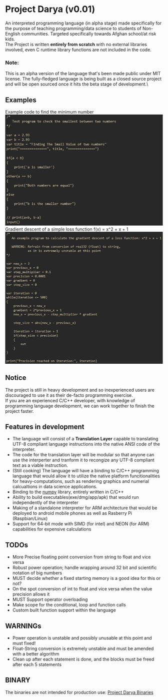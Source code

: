 # Project Darya (v0.01)
An interpreted programming language (in alpha stage) made specifically for the purpose of teaching programming/data science to students of Non-English communities.
Targeted specifically towards Afghan school/at risk kids.\
The Project is written **entirely from scratch** with no external libraries involved, even C runtime library functions are not included in the code.
### Note:
This is an alpha version of the language that's been made public under MIT license. The fully-fledged language is being built as a closed source project and will be open sourced once it hits the beta stage of development.\
## Examples
Example code to find the minimum number\
![Example code to find the minimum number](/msc/example_min.jpg)\
Gradient descent of a simple loss function f(x) = x^2 + x + 1\
![Gradient descent of a simple loss function](/msc/example_gradient_descent.jpg)
## Notice
The project is still in heavy development and so inexperienced users are discouraged to use it as their de-facto programming exercise.\
If you are an experienced C/C++ developer, with knowledge of programming language development, we can work together to finish the project faster.

## Features in development
- The language will consist of a **Translation Layer** capable to translating UTF-8 compliant language instructions into the native ANSI code of the interpreter.
- The code for the translation layer will be modular so that anyone can use the interperter and tranform it to recongize any UTF-8 compliant text as a viable instruction.
- (Still cooking) The language will have a binding to C/C++ programming language that would allow it to utilize the native platform funcitionalities for heavy-computations, such as rendering graphics and numerial calcualtions in data science applications.
- Binding to the [numpy](https://github.com/numpy/numpy) library, entirely written in C/C++
- Ability to build executables(exe/dmg/app/apk) that would run independently of the interpreter
- Making of a standalone interpreter for ARM architecture that would be deployed to android mobile phones as well as Rasberry Pi (Raspbian/Linux)
- Support for 64-bit mode with SIMD (for intel) and NEON (for ARM) capabilities for expensive calculations

## TODOs
- More Precise floating point conversion from string to float and vice versa
- Robust power operation; handle wrapping around 32 bit and scientific notation of big numbers
- MUST decide whether a fixed starting memory is a good idea for this or not?
- On the spot conversion of int to float and vice versa when the value precision allows it
- MUST Support operator overloading
- Make scope for the conditional, loop and function calls
- Custom built function support within the language

## WARNINGs
- Power operation is unstable and possibly unusable at this point and must fixed!
- Float-String conversion is extremely unstable and must be amended with a better algorithm
- Clean up after each statement is done, and the blocks must be freed after each 5 statements

## BINARY
The binaries are not intended for production use:
[Project Darya Binaries](https://github.com/Khisrow1/project_darya/releases)

